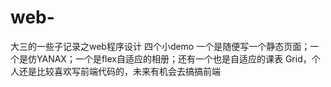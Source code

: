 # web-
大三的一些子记录之web程序设计 四个小demo 一个是随便写一个静态页面；一个是仿YANAX；一个是flex自适应的相册；还有一个也是自适应的课表 Grid，个人还是比较喜欢写前端代码的，未来有机会去搞搞前端
